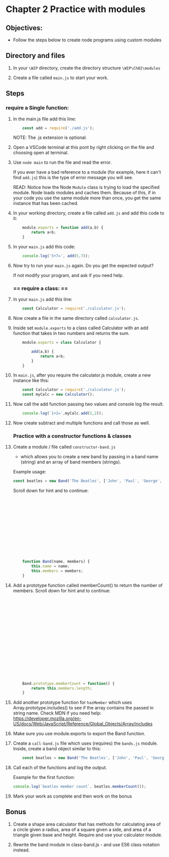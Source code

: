 # Chapter 2 Practice with modules

## Objectives:
* Follow the steps below to create node programs using custom modules

## Directory and files

1. In your `\WIP` directory, create the directory structure `\WIP\Ch02\modules`

1. Create a file called `main.js` to start your work.

## Steps

### require a Single function:

1. In the main.js file add this line:
    ```javascript
        const add = require('./add.js');
    ```

    NOTE: The .js extension is optional.

1. Open a VSCode terminal at this pont by right clicking on the file and choosing open at terminal.

1. Use `node main` to run the file and read the error.
    
    If you ever have a bad reference to a module (for example, here it can't find `add.js`) this is the type of error message you will see.

    READ: Notice how the Node `Module` class is trying to load the specified module. Node loads modules and caches them. Because of this, if in your code you use the same module more than once, you get the same instance that has been cached.

1. In your working directory, create a file called `add.js` and add this code to it:

    ```javascript
        module.exports = function add(a,b) {
            return a+b;
        }
    ```

1. In your `main.js` add this code:
    ```javascript
        console.log('5+7=', add(5,7));
    ```

1. Now try to run your `main.js` again. Do you get the expected output?

    If not modify your program, and ask if you need help.



    ###  == require a class: ==



1. In your `main.js` add this line:
    ```javascript
        const Calculator = require('./calculator.js');
    ```


1. Now create a file in the same directory called `calculator.js`.

1. Inside set `module.exports` to a class called Calculator with an add function that takes in two numbers and returns the sum.

    ```javascript
        module.exports = class Calculator {
    
            add(a,b) {
                return a+b;
            }
        }
    ```

1. In `main.js`, after you require the calculator.js module, create a new instance like this:
    ```javascript
        const Calculator = require('./calculator.js');
        const myCalc = new Calculator();
    ```

1. Now call the add function passing two values and console log the result.
    ```javascript
        console.log(`1+2=`,myCalc.add(1,2));
    ```

1. Now create subtract and multiple functions and call those as well.

    ###  Practice with a constructor functions & classes

1. Create a module / file called `constructor-band.js`
    * which allows you to create a new band by passing in a band name (string) and an array of band members (strings). 

    Example usage: 
    ```javascript
    const beatles = new Band('The Beatles', ['John', 'Paul', 'George', 'Ringo']);
    ```     

    Scroll down for hint and to continue:

    ```javascript














        function Band(name, members) {
            this.name = name;
            this.members = members;
        }
    ```

1. Add a prototype function called memberCount() to return the number of members. Scroll down for hint and to continue:

    ```javascript



















        Band.prototype.memberCount = function() {
            return this.members.length;
        }
    ```

1. Add another prototype function for `hasMember` which uses Array.prototype.includes() to see if the array contains the passed in string name. Check MDN if you need help: https://developer.mozilla.org/en-US/docs/Web/JavaScript/Reference/Global_Objects/Array/includes

1. Make sure you use module.exports to export the Band function.

1. Create a `call-band.js` file which uses (requires) the `bands.js` module. Inside, create a band object similar to this:
    ```javascript
        const beatles = new Band('The Beatles', ['John', 'Paul', 'George', 'Ringo']);
    ```
    
1. Call each of the functions and log the output. 

    Example for the first function:

    ```javascript
    console.log(`beatles member count`, beatles.memberCount());
    ```

1. Mark your work as complete and then work on the bonus

## Bonus

1. Create a shape area calculator that has methods for calculating area of a circle given a radius, area of a square given a side, and area of a triangle given base and height.
Require and use your calculator module.

1. Rewrite the band module in class-band.js - and use ES6 class notation instead.